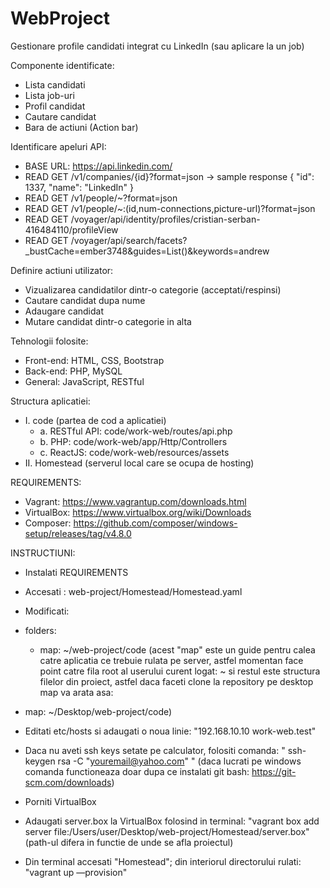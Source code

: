 # WebProject
Gestionare profile candidati integrat cu LinkedIn (sau aplicare la un job)

Componente identificate:
- Lista candidati
- Lista job-uri
- Profil candidat
- Cautare candidat
- Bara de actiuni (Action bar)

Identificare apeluri API:
 - BASE URL: https://api.linkedin.com/
 - READ GET /v1/companies/{id}?format=json
 -> sample response
{
  "id": 1337,
  "name": "LinkedIn"
}
 - READ GET /v1/people/~?format=json
 - READ GET /v1/people/~:(id,num-connections,picture-url)?format=json
 - READ GET /voyager/api/identity/profiles/cristian-serban-416484110/profileView
 - READ GET /voyager/api/search/facets?_bustCache=ember3748&guides=List()&keywords=andrew
 
Definire actiuni utilizator:
- Vizualizarea candidatilor dintr-o categorie (acceptati/respinsi)
- Cautare candidat dupa nume
- Adaugare candidat
- Mutare candidat dintr-o categorie in alta

Tehnologii folosite:
- Front-end: HTML, CSS, Bootstrap
- Back-end: PHP, MySQL
- General: JavaScript, RESTful

Structura aplicatiei:
- I. code (partea de cod a aplicatiei)
    - a. RESTful API: code/work-web/routes/api.php
    - b. PHP: code/work-web/app/Http/Controllers
    - c. ReactJS: code/work-web/resources/assets
- II. Homestead (serverul local care se ocupa de hosting)

REQUIREMENTS:
- Vagrant: https://www.vagrantup.com/downloads.html
- VirtualBox: https://www.virtualbox.org/wiki/Downloads
- Composer: https://github.com/composer/windows-setup/releases/tag/v4.8.0

INSTRUCTIUNI:
- Instalati REQUIREMENTS
- Accesati : web-project/Homestead/Homestead.yaml
- Modificati:

- folders:
    - map: ~/web-project/code
(acest "map" este un guide pentru calea catre aplicatia ce trebuie rulata pe server,
astfel momentan face point catre fila root al userului curent logat: ~ si restul este structura
filelor din proiect, astfel daca faceti clone la repository pe desktop map va arata asa:
- map: ~/Desktop/web-project/code)

- Editati etc/hosts si adaugati o noua linie: "192.168.10.10  work-web.test"
- Daca nu aveti ssh keys setate pe calculator, folositi comanda: " ssh-keygen rsa -C "youremail@yahoo.com" " (daca lucrati pe windows
comanda functioneaza doar dupa ce instalati git bash: https://git-scm.com/downloads)
- Porniti VirtualBox
- Adaugati server.box la VirtualBox folosind in terminal:
"vagrant box add server file:/Users/user/Desktop/web-project/Homestead/server.box" (path-ul difera in functie de unde se afla proiectul)
- Din terminal accesati "Homestead"; din interiorul directorului rulati: "vagrant up —provision"
